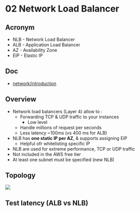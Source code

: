 # 02 Network Load Balancer

## Acronym
* NLB - Network Load Balancer
* ALB - Application Load Balancer
* AZ - Availability Zone
* EIP - Elastic IP

## Doc
* [network/introduction](https://docs.aws.amazon.com/elasticloadbalancing/latest/network/introduction.html)

## Overview
* Network load balancers (Layer 4) allow to :
    * Forwarding TCP & UDP traffic to your instances
      * Low level
    * Handle millions of request per seconds 
    * Less latency ~100ms (vs 400 ms for ALB)
* NLB has **one static IP per AZ**, & supports assigning EIP
    * Helpful ofr whitelisting specific IP
* NLB are used for extreme performance, TCP or UDP traffic
* Not included in the AWS free tier
* At least one subnet must be specified (new NLB)

## Topology
[<img src="https://i.imgur.com/iPVfsYD.png">](https://i.imgur.com/iPVfsYD.png)

    
## Test latency (ALB vs NLB)
